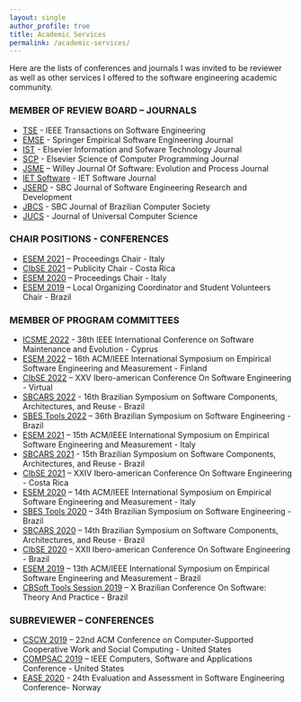 ```yaml
---
layout: single
author_profile: true
title: Academic Services
permalink: /academic-services/
---
```


Here are the lists of conferences and journals I was invited to be reviewer as well as other services I offered to the software engineering academic community.

### MEMBER OF REVIEW BOARD – JOURNALS
- [TSE]() - IEEE Transactions on Software Engineering
- [EMSE]() - Springer Empirical Software Engineering Journal
- [IST]() - Elsevier Information and Sofware Technology Journal
- [SCP]() - Elsevier Science of Computer Programming Journal
- [JSME]() – Willey Journal Of Software: Evolution and Process Journal
- [IET Software]() - IET Software Journal
- [JSERD]() - SBC Journal of Software Engineering Research and Development
- [JBCS]() - SBC Journal of Brazilian Computer Society
- [JUCS]() - Journal of Universal Computer Science
 
### CHAIR POSITIONS - CONFERENCES
- [ESEM 2021]() – Proceedings Chair - Italy
- [CIbSE 2021]() – Publicity Chair - Costa Rica
- [ESEM 2020]() – Proceedings Chair - Italy
- [ESEM 2019]() – Local Organizing Coordinator and Student Volunteers Chair - Brazil
 
### MEMBER OF PROGRAM COMMITTEES
- [ICSME 2022]() - 38th IEEE International Conference on Software Maintenance and Evolution - Cyprus
- [ESEM 2022]() – 16th ACM/IEEE International Symposium on Empirical Software Engineering and Measurement - Finland
- [CIbSE 2022]() – XXV Ibero-american Conference On Software Engineering - Virtual
- [SBCARS 2022]() - 16th Brazilian Symposium on Software Components, Architectures, and Reuse - Brazil
- [SBES Tools 2022]() – 36th Brazilian Symposium on Software Engineering - Brazil
- [ESEM 2021]() – 15th ACM/IEEE International Symposium on Empirical Software Engineering and Measurement - Italy
- [SBCARS 2021]() - 15th Brazilian Symposium on Software Components, Architectures, and Reuse - Brazil
- [CIbSE 2021]() – XXIV Ibero-american Conference On Software Engineering - Costa Rica
- [ESEM 2020]() – 14th ACM/IEEE International Symposium on Empirical Software Engineering and Measurement - Italy
- [SBES Tools 2020]() – 34th Brazilian Symposium on Software Engineering - Brazil
- [SBCARS 2020]() – 14th Brazilian Symposium on Software Components, Architectures, and Reuse - Brazil
- [CIbSE 2020]() – XXII Ibero-american Conference On Software Engineering - Brazil
- [ESEM 2019]() – 13th ACM/IEEE International Symposium on Empirical Software Engineering and Measurement - Brazil
- [CBSoft Tools Session 2019]() – X Brazilian Conference On Software: Theory And Practice - Brazil
 
### SUBREVIEWER – CONFERENCES
- [CSCW 2019]() – 22nd ACM Conference on Computer-Supported Cooperative Work and Social Computing - United States
- [COMPSAC 2019]() – IEEE Computers, Software and Applications Conference - United States
- [EASE 2020](https://www.ntnu.edu/web/ease2020) - 24th Evaluation and Assessment in Software Engineering Conference- Norway
